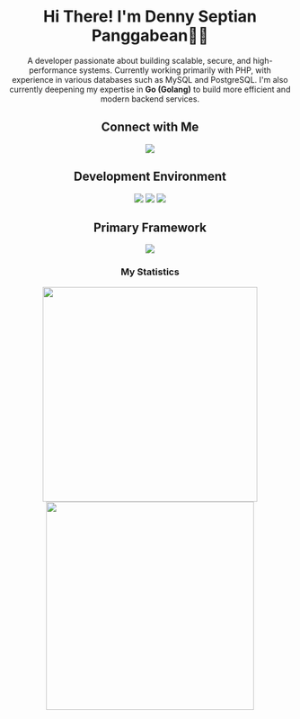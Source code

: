 <h1 align='center'>Hi There! I'm <strong>Denny Septian Panggabean</strong>👨‍💻</h1>
<p align='center'>
A developer passionate about building scalable, secure, and high-performance systems. Currently working primarily with PHP, with experience in various databases such as MySQL and PostgreSQL. I'm also currently deepening my expertise in <strong>Go (Golang)</strong> to build more efficient and modern backend services.
</p>

<h2 align='center'>Connect with Me</h2>
<p align='center'>
  <a href="https://www.linkedin.com/in/dennyseptian1337">
    <img src="https://img.shields.io/badge/LinkedIn-0077B5?style=for-the-badge&logo=linkedin&logoColor=white">
  </a>
</p>

<h2 align='center'>Development Environment</h2>
<p align='center'>
  <img src="https://img.shields.io/badge/Windows-0078D6?style=for-the-badge&logo=windows&logoColor=white">
  <img src="https://img.shields.io/badge/Cent%20OS-262577?style=for-the-badge&logo=CentOS&logoColor=white">
  <img src="https://img.shields.io/badge/Ubuntu-E95420?style=for-the-badge&logo=ubuntu&logoColor=white">
</p>

<h2 align='center'>Primary Framework</h2>
<p align='center'>
  <img src="https://img.shields.io/badge/Codeigniter-EF4223?style=for-the-badge&logo=codeigniter&logoColor=white">
</p>

<h3 align='center'>My Statistics</h3>
<p align='center'>
  <img src="https://github-readme-stats.vercel.app/api?username=ddevsr&show_icons=true&count_private=true&theme=dracula&hide_title=true&hide_border=true" width="382">
  <img src="https://github-readme-stats.vercel.app/api/top-langs/?username=ddevsr&layout=compact&show_icons=true&count_private=true&theme=dracula&hide_title=true&hide_border=true" width="370">
</p>
<!---
ddevsr/ddevsr is a ✨ special ✨ repository because its `README.md` (this file) appears on your GitHub profile.
You can click the Preview link to take a look at your changes.
--->
